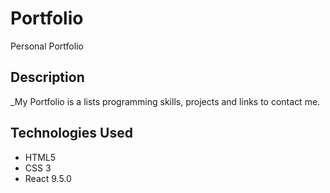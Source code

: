 # Portfolio
Personal Portfolio

## Description
_My Portfolio is a lists programming skills, projects and links to contact me. 

## Technologies Used
- HTML5
- CSS 3
- React 9.5.0
